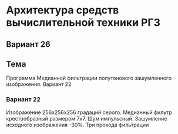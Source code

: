 # Архитектура средств вычислительной техники РГЗ
## Вариант 26
## Тема 
Программа Медианной фильтрации полутонового зашумленного изображения.  Вариант 22
### Вариант 22
Изображение 256х256х256 градаций серого. Медианный фильтр крестообразный размером 7х7. Шум импульсный. Зашумление исходного изображения -30%.  Три прохода фильтрации
